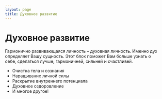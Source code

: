 ```yaml
--- 
layout: page
title: Духовное развитие
---
```


# Духовное развитие

Гармонично развивающаяся личность – духовная личность. Именно дух определяет Вашу сущность. Этот блок поможет Вам больше узнать о себе, сделаться лучше, гармоничней, сильней и счастливей.

* Очистка тела и сознания
* Наращивание личной силы
* Раскрытие внутреннего потенциала
* Духовное оздоровление
* И многое другое!
